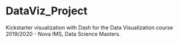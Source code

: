 # DataViz_Project
 Kickstarter visualization with Dash for the Data Visualization course 2019/2020 - Nova IMS, Data Science Masters.
